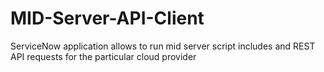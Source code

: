 # MID-Server-API-Client
ServiceNow application allows to run mid server script includes and REST API requests for the particular cloud provider

